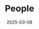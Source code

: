 ---
title: People
date: 2025-03-08

type: landing

sections:
  - block: people
    content:
      title: Meet the Team
      text: "Academic Year: 2024-2025"
      # Choose which groups/teams of users to display.
      #   Edit `user_groups` in each user's profile to add them to one or more of these groups.
      user_groups:
          - President
          - Vicepresident
          - Treasurer
          - Secretary
          - Events and Outreach
          - Website Manager
          - Board
          - Editors
          - Contributors
      sort_by: Params.last_name
      sort_ascending: true
    design:
      show_interests: false
      show_role: true
      show_social: true
---